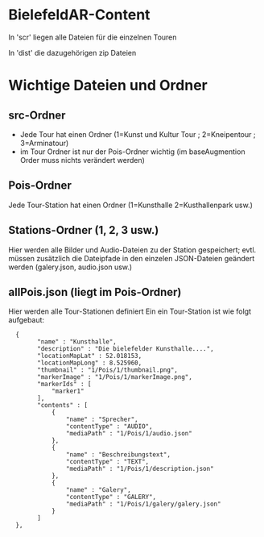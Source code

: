 # BielefeldAR-Content

In 'scr' liegen alle Dateien für die einzelnen Touren

In 'dist' die dazugehörigen zip Dateien

# Wichtige Dateien und Ordner
## src-Ordner
* Jede Tour hat einen Ordner (1=Kunst und Kultur Tour ; 2=Kneipentour ; 3=Arminatour)
* im Tour Ordner ist nur der Pois-Ordner wichtig (im baseAugmention Order muss nichts verändert werden)

## Pois-Ordner
Jede Tour-Station hat einen Ordner (1=Kunsthalle 2=Kusthallenpark usw.)

## Stations-Ordner (1, 2, 3 usw.)
Hier werden alle Bilder und Audio-Dateien zu der Station gespeichert; evtl. müssen zusätzlich die Dateipfade in den einzelen JSON-Dateien geändert werden (galery.json, audio.json usw.)

## allPois.json (liegt im Pois-Ordner)
Hier werden alle Tour-Stationen definiert
Ein ein Tour-Station ist wie folgt aufgebaut:
```	
  {
		"name" : "Kunsthalle",
		"description" : "Die bielefelder Kunsthalle....",
		"locationMapLat" : 52.018153,
		"locationMapLong" : 8.525960,
		"thumbnail" : "1/Pois/1/thumbnail.png",
		"markerImage" : "1/Pois/1/markerImage.png",
		"markerIds" : [
			"marker1"
		],
		"contents" : [
			{
				"name" : "Sprecher",
				"contentType" : "AUDIO",
				"mediaPath" : "1/Pois/1/audio.json"
			},
			{
				"name" : "Beschreibungstext",
				"contentType" : "TEXT",
				"mediaPath" : "1/Pois/1/description.json"
			},
			{
				"name" : "Galery",
				"contentType" : "GALERY",
				"mediaPath" : "1/Pois/1/galery/galery.json"
			}
		]
  },
  ```
